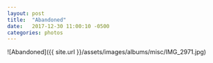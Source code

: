 ```yaml
---
layout: post
title:  "Abandoned"
date:   2017-12-30 11:00:10 -0500
categories: photos
---
```


![Abandoned]({{ site.url }}/assets/images/albums/misc/IMG_2971.jpg)
<br/><br/>
